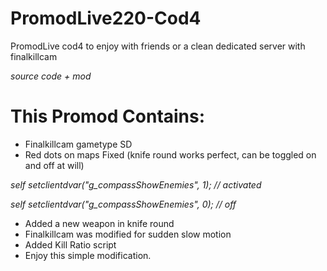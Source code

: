 # PromodLive220-Cod4
PromodLive cod4 to enjoy with friends or a clean dedicated server with finalkillcam

*source code + mod*

# This Promod Contains:


* Finalkillcam gametype SD
* Red dots on maps Fixed (knife round works perfect, can be toggled on and off at will)

*self setclientdvar("g_compassShowEnemies", 1);  //  activated*

*self setclientdvar("g_compassShowEnemies", 0); // off*

* Added a new weapon in knife round
* Finalkillcam was modified for sudden slow motion
* Added Kill Ratio script
* Enjoy this simple modification.
